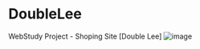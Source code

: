 # DoubleLee
WebStudy Project - Shoping Site [Double Lee]
![image](https://github.com/solji622/DoubleLee/assets/126930370/abc32451-61e5-4f97-bfc8-cfebdd151ee7)

